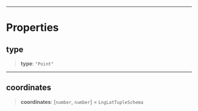 ***

# Properties

## type

> **type**: `"Point"`

***

## coordinates

> **coordinates**: \[`number`, `number`] = `LngLatTupleSchema`
